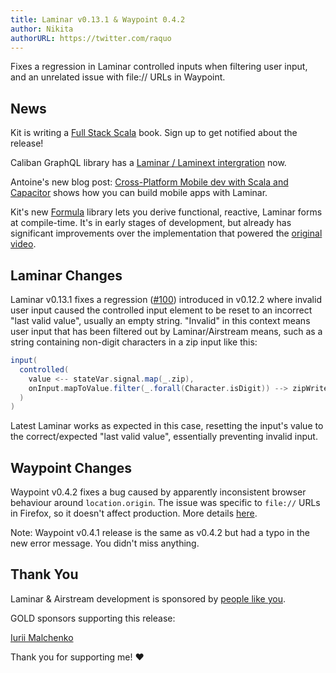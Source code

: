 ```yaml
---
title: Laminar v0.13.1 & Waypoint 0.4.2
author: Nikita
authorURL: https://twitter.com/raquo
---
```


Fixes a regression in Laminar controlled inputs when filtering user input, and an unrelated issue with file:// URLs in Waypoint.

<!--truncate-->


## News

Kit is writing a [Full Stack Scala](http://book.scala.lol/announcement) book. Sign up to get notified about the release!

Caliban GraphQL library has a [Laminar / Laminext intergration](https://ghostdogpr.github.io/caliban/docs/client.html#laminext-integration) now.

Antoine's new blog post: [Cross-Platform Mobile dev with Scala and Capacitor](https://medium.com/geekculture/cross-platform-mobile-dev-with-scala-and-capacitor-54e69b62b50c) shows how you can build mobile apps with Laminar.

Kit's new [Formula](https://github.com/kitlangton/formula) library lets you derive functional, reactive, Laminar forms at compile-time. It's in early stages of development, but already has significant improvements over the implementation that powered the [original video](https://www.youtube.com/watch?v=JHriftPO62I).


## Laminar Changes

Laminar v0.13.1 fixes a regression ([#100](https://github.com/raquo/Laminar/issues/100)) introduced in v0.12.2 where invalid user input caused the controlled input element to be reset to an incorrect "last valid value", usually an empty string. "Invalid" in this context means user input that has been filtered out by Laminar/Airstream means, such as a string containing non-digit characters in a zip input like this:

```scala
input(
  controlled(
    value <-- stateVar.signal.map(_.zip),
    onInput.mapToValue.filter(_.forall(Character.isDigit)) --> zipWriter
  )
)
```

Latest Laminar works as expected in this case, resetting the input's value to the correct/expected "last valid value", essentially preventing invalid input.


## Waypoint Changes

Waypoint v0.4.2 fixes a bug caused by apparently inconsistent browser behaviour around `location.origin`. The issue was specific to `file://` URLs in Firefox, so it doesn't affect production. More details [here](https://github.com/raquo/Waypoint#firefox-and-file-urls).

Note: Waypoint v0.4.1 release is the same as v0.4.2 but had a typo in the new error message. You didn't miss anything.


## Thank You

Laminar & Airstream development is sponsored by [people like you](https://github.com/sponsors/raquo).

GOLD sponsors supporting this release:

<div class="-sponsorsList">
  <div class="-sponsor x-person x-yurique">
    <img class="-avatar x-rounded" src="/img/sponsors/yurique.jpg" alt="" />
    <div class="-text">
      <div class="-name"><a href="https://github.com/yurique">Iurii Malchenko</a></div>
    </div>
  </div>
</div>

Thank you for supporting me! ❤️


